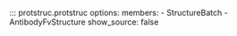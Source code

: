 ::: protstruc.protstruc
    options:
        members:
            - StructureBatch
            - AntibodyFvStructure
        show_source: false